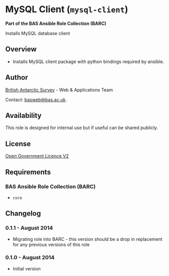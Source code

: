# MySQL Client (`mysql-client`)

**Part of the BAS Ansible Role Collection (BARC)**

Installs MySQL database client
## Overview

* Installs MySQL client package with python bindings required by ansible.

## Author

[British Antarctic Survey](http://www.antarctica.ac.uk) - Web & Applications Team

Contact: [basweb@bas.ac.uk](mailto:basweb@bas.ac.uk).

## Availability

This role is designed for internal use but if useful can be shared publicly.

## License

[Open Government Licence V2](https://www.nationalarchives.gov.uk/doc/open-government-licence/version/2/)

## Requirements

### BAS Ansible Role Collection (BARC)

* `core`

## Changelog

### 0.1.1 - August 2014

* Migrating role into BARC - this version should be a drop in replacement for any previous versions of this role

### 0.1.0 - August 2014

* Initial version
